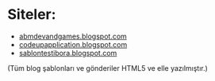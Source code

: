 # Siteler:

- [abmdevandgames.blogspot.com](https://abmdevandgames.blogspot.com)
- [codeupapplication.blogspot.com](https://codeupapplication.blogspot.com)
- [sablontestibora.blogspot.com](https://sablontestibora.blogspot.com)

(Tüm blog şablonları ve gönderiler HTML5 ve elle yazılmıştır.)
